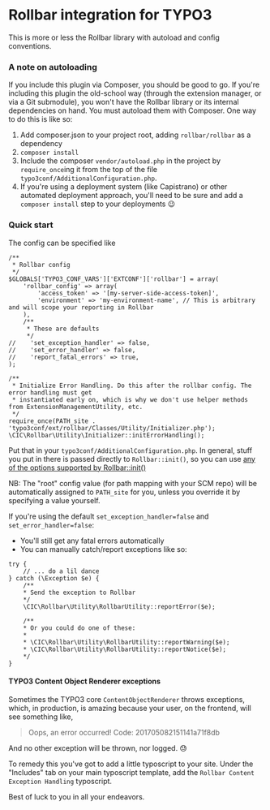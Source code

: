 # Rollbar integration for TYPO3

This is more or less the Rollbar library with autoload and config conventions.

### A note on autoloading

If you include this plugin via Composer, you should be good to go. If you're including this plugin the old-school way 
(through the extension manager, or via a Git submodule), you won't have the Rollbar library or its internal dependencies
on hand. You must autoload them with Composer. One way to do this is like so:

1. Add composer.json to your project root, adding `rollbar/rollbar` as a dependency
1. `composer install`
1. Include the composer `vendor/autoload.php` in the project by `require_once`ing it from the top of the file
 `typo3conf/AdditionalConfiguration.php`.
1. If you're using a deployment system (like Capistrano) or other automated deployment approach, you'll need to be sure
 and add a `composer install` step to your deployments :wink:

### Quick start

The config can be specified like

```$php
/**
 * Rollbar config
 */
$GLOBALS['TYPO3_CONF_VARS']['EXTCONF']['rollbar'] = array(
    'rollbar_config' => array(
        'access_token' => '[my-server-side-access-token]',
        'environment' => 'my-environment-name', // This is arbitrary and will scope your reporting in Rollbar
    ),
    /**
     * These are defaults
     */
//    'set_exception_handler' => false,
//    'set_error_handler' => false,
//    'report_fatal_errors' => true,
);

/**
 * Initialize Error Handling. Do this after the rollbar config. The error handling must get
 * instantiated early on, which is why we don't use helper methods from ExtensionManagementUtility, etc.
 */
require_once(PATH_site . 'typo3conf/ext/rollbar/Classes/Utility/Initializer.php');
\CIC\Rollbar\Utility\Initializer::initErrorHandling();

```

Put that in your `typo3conf/AdditionalConfiguration.php`. In general, stuff you put in there is passed directly to 
 `Rollbar::init()`, so you can use 
 [any of the options supported by Rollbar::init()](https://rollbar.com/docs/notifier/rollbar-php/#configuration-reference)
 
NB: The "root" config value (for path mapping with your SCM repo) will be automatically assigned to `PATH_site` for you,
 unless you override it by specifying a value yourself.

If you're using the default `set_exception_handler=false` and `set_error_handler=false`:
 * You'll still get any fatal errors automatically
 * You can manually catch/report exceptions like so:
```$php
try {
    // ... do a lil dance
} catch (\Exception $e) {
    /**
    * Send the exception to Rollbar
    */
    \CIC\Rollbar\Utility\RollbarUtility::reportError($e);
    
    /**
    * Or you could do one of these:
    * 
    * \CIC\Rollbar\Utility\RollbarUtility::reportWarning($e);
    * \CIC\Rollbar\Utility\RollbarUtility::reportNotice($e);
    */
}

```

#### TYPO3 Content Object Renderer exceptions

Sometimes the TYPO3 core `ContentObjectRenderer` throws exceptions, which, in production, is amazing because your user,
 on the frontend, will see something like,
 
> Oops, an error occurred! Code: 201705082151141a71f8db

And no other exception will be thrown, nor logged. :sweat:

To remedy this you've got to add a little typoscript to your site. Under the "Includes" tab on your main typoscript
 template, add the `Rollbar Content Exception Handling` typoscript.
 
Best of luck to you in all your endeavors.


